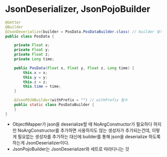 # JsonDeserializer, JsonPojoBuilder
```java
@Getter
@Builder
@JsonDeserialize(builder = PosData.PosDataBuilder.class) // builder 넣기
public class PosData {

    private Float x;
    private Float y;
    private Float z;
    private Long time;

    public PosData(Float x, Float y, Float z, Long time) {
        this.x = x;
        this.y = y;
        this.z = z;
        this.time = time;
    }

    @JsonPOJOBuilder(withPrefix = "") // withPrefix 필수
    public static class PosDataBuilder {
    }
}
```
* ObjectMapper가 json을 deserialize할 때 NoArgConstructor가 필요하다 하지만 NoArgConstructor를 추가하면 사용하지도 않는 생성자가 추가되는건데, 이렇게 필요없는 생성자를 추가하는 대신에 builder를 통해 json을 deserialize 하도록 하는게 JsonDeserializer이다.
* JsonPojoBuilder는 JsonDeserializer와 세트로 따라다니는 것